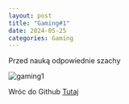 ```yaml
---
layout: post
title: "Gaming#1"
date: 2024-05-25
categories: Gaming
---
```

Przed nauką odpowiednie szachy

![gaming1](gaming1.jpg)

Wróc do Github [Tutaj][Tutaj-1]

[Tutaj-1]: https://github.com/pjoterkrk69/
